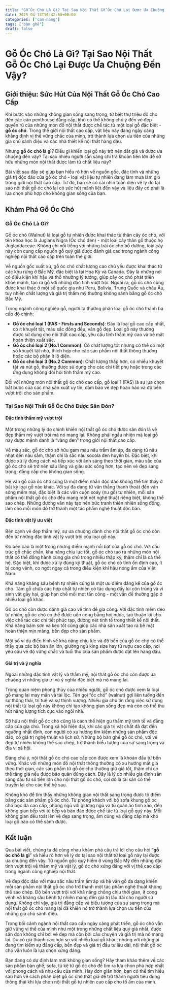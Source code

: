 ```yaml
---
title: "Gỗ Óc Chó Là Gì? Tại Sao Nội Thất Gỗ Óc Chó Lại Được Ưa Chuộng Đến Vậy?"
date: 2025-04-14T16:42:50+00:00
categories: ['cam-nang']
tags: ['bàn ghế']
draft: false
---
```

# Gỗ Óc Chó Là Gì? Tại Sao Nội Thất Gỗ Óc Chó Lại Được Ưa Chuộng Đến Vậy?

## Giới thiệu: Sức Hút Của Nội Thất Gỗ Óc Chó Cao Cấp

Khi bước vào những không gian sống sang trọng, từ biệt thự triệu đô cho đến các căn penthouse đẳng cấp, khó có thể không chú ý đến vẻ đẹp quyến rũ của những món đồ nội thất được chế tác từ một loại gỗ đặc biệt - **gỗ óc chó**. Trong thế giới nội thất cao cấp, vật liệu này đang ngày càng khẳng định vị thế vững chắc của mình, trở thành lựa chọn ưu tiên của những gia chủ sành điệu và các nhà thiết kế nội thất hàng đầu.

Nhưng **gỗ óc chó là gì**? Điều gì khiến loại gỗ này trở nên đắt giá và được ưa chuộng đến vậy? Tại sao nhiều người sẵn sàng chi trả khoản tiền lớn để sở hữu những món nội thất được làm từ chất liệu này?

Bài viết sau đây sẽ giúp bạn hiểu rõ hơn về nguồn gốc, đặc tính và những giá trị độc đáo của gỗ óc chó - loại vật liệu tự nhiên đang làm mưa làm gió trong giới nội thất cao cấp. Từ đó, bạn sẽ có cái nhìn toàn diện về lý do tại sao nội thất gỗ óc chó lại có sức hút mãnh liệt đến vậy và liệu đây có phải là lựa chọn phù hợp cho không gian sống của bạn.

## Khám Phá Gỗ Óc Chó

### Gỗ Óc Chó Là Gì?

Gỗ óc chó (Walnut) là loại gỗ tự nhiên được khai thác từ thân cây óc chó, với tên khoa học là Juglans Nigra (Óc chó đen) - một loài cây thân gỗ thuộc họ Juglandaceae. Không chỉ nổi tiếng với những trái óc chó bổ dưỡng, loài cây này còn cung cấp nguồn gỗ quý giá được đánh giá cao trong ngành công nghiệp nội thất cao cấp trên toàn thế giới.

Về nguồn gốc xuất xứ, gỗ óc chó chất lượng cao chủ yếu được khai thác từ các khu rừng ở Bắc Mỹ, đặc biệt là tại Hoa Kỳ và Canada. Đây là những nơi có điều kiện khí hậu và thổ nhưỡng lý tưởng, giúp cây óc chó phát triển khỏe mạnh, tạo ra gỗ với những đặc tính vượt trội. Ngoài ra, gỗ óc chó cũng được khai thác ở một số quốc gia như Peru, Bolivia, Trung Quốc và châu Âu, tuy nhiên chất lượng và giá trị thẩm mỹ thường không sánh bằng gỗ óc chó Bắc Mỹ.

Trong ngành công nghiệp gỗ, người ta thường phân loại gỗ óc chó thành ba cấp độ chính:

* **Gỗ óc chó loại 1 (FAS - Firsts and Seconds)**: Đây là loại gỗ cao cấp nhất, có ít khuyết tật, màu sắc đồng đều, vân gỗ đẹp. Loại gỗ này thường được sử dụng cho nội thất cao cấp, yêu cầu tính thẩm mỹ cao và bề mặt hoàn thiện xuất sắc.
* **Gỗ óc chó loại 2 (No.1 Common)**: Có chất lượng tốt nhưng có thể có một số khuyết tật nhỏ, thích hợp cho các sản phẩm nội thất thông thường hoặc các bộ phận ít lộ diện.
* **Gỗ óc chó loại 3 (No.2 Common)**: Chất lượng thấp hơn, có nhiều khuyết tật và nút gỗ, thường được sử dụng cho các chi tiết phụ hoặc trong các ứng dụng không đòi hỏi tính thẩm mỹ cao.

Đối với những món nội thất gỗ óc chó cao cấp, gỗ loại 1 (FAS) là sự lựa chọn bắt buộc của các nhà sản xuất uy tín, đảm bảo vẻ đẹp hoàn hảo và độ bền vượt trội cho sản phẩm.

### Tại Sao Nội Thất Gỗ Óc Chó Được Săn Đón?

#### Đặc tính thẩm mỹ vượt trội

Một trong những lý do chính khiến nội thất gỗ óc chó được săn đón là vẻ đẹp thẩm mỹ vượt trội mà nó mang lại. Không phải ngẫu nhiên mà loại gỗ này được mệnh danh là “vàng đen” trong giới nội thất cao cấp.

Về màu sắc, gỗ óc chó sở hữu gam màu nâu trầm ấm áp, đa dạng từ nâu nhạt đến nâu sẫm, thậm chí là sắc nâu socola đen huyền bí. Đặc biệt, khi được xử lý đúng cách và tiếp xúc với ánh sáng theo thời gian, màu sắc của gỗ óc chó sẽ trở nên sâu lắng và giàu sức sống hơn, tạo nên vẻ đẹp sang trọng, đẳng cấp cho không gian sống.

Hệ vân gỗ của óc chó cũng là một điểm nhấn độc đáo không thể tìm thấy ở bất kỳ loại gỗ nào khác. Với sự đa dạng từ vân thẳng thanh thoát đến vân sóng mềm mại, đặc biệt là các vân cuộn xoáy (nu gỗ) tự nhiên, mỗi sản phẩm nội thất gỗ óc chó đều mang một nét nghệ thuật riêng biệt, không thể sao chép. Những đường vân này tạo nên bức tranh thiên nhiên sống động, làm cho mỗi món đồ trở thành một tác phẩm nghệ thuật độc bản.

#### Đặc tính vật lý ưu việt

Bên cạnh vẻ đẹp thẩm mỹ, sự ưa chuộng dành cho nội thất gỗ óc chó còn đến từ những đặc tính vật lý vượt trội của loại gỗ này.

Độ bền cao là một trong những điểm mạnh nổi bật của gỗ óc chó. Với cấu trúc gỗ chắc chắn, khả năng chịu lực tốt, gỗ óc chó tạo ra những món nội thất có thể đồng hành cùng gia chủ trong nhiều thập kỷ, thậm chí là cả thế hệ. Đặc biệt, khi được xử lý đúng kỹ thuật, gỗ óc chó có tính ổn định cao, ít bị cong vênh, co ngót ngay cả trong điều kiện khí hậu nóng ẩm của Việt Nam.

Khả năng kháng sâu bệnh tự nhiên cũng là một ưu điểm đáng kể của gỗ óc chó. Tâm gỗ chứa các hợp chất tự nhiên có tác dụng đẩy lùi côn trùng và vi sinh vật gây hại, giúp hạn chế mối mọt tấn công - một vấn đề thường gặp ở nhiều loại gỗ khác.

Gỗ óc chó còn được đánh giá cao về tính dễ gia công. Với đặc tính mềm dẻo tự nhiên, gỗ óc chó có thể được uốn cong bằng hơi nước, tạo thuận lợi cho việc chế tác các chi tiết phức tạp, đường nét tinh tế trong thiết kế nội thất. Khả năng bám sơn và keo tốt cũng giúp các nhà sản xuất tạo ra bề mặt hoàn thiện mịn màng, bền đẹp cho sản phẩm.

Một số ví dụ điển hình về khả năng chịu lực và độ bền của gỗ óc chó có thể thấy qua các bộ bàn ăn lớn, giường ngủ king size hay tủ rượu cao cấp, nơi yêu cầu về độ vững chắc và tuổi thọ của sản phẩm được đặt lên hàng đầu.

#### Giá trị và ý nghĩa

Ngoài những đặc tính vật lý và thẩm mỹ, nội thất gỗ óc chó còn được ưa chuộng vì những giá trị và ý nghĩa đặc biệt mà nó mang lại.

Trong quan niệm phong thủy của nhiều người, gỗ óc chó được xem là loại gỗ mang lại may mắn và tài lộc. Tên gọi “óc chó” (walnut) gợi liên tưởng đến sự thông thái, trí tuệ và sự thịnh vượng. Nhiều gia chủ tin rằng việc sử dụng nội thất từ loại gỗ này không chỉ tạo không gian sống đẹp mà còn có thể thu hút năng lượng tích cực vào ngôi nhà.

Sở hữu nội thất gỗ óc chó cũng là cách thể hiện gu thẩm mỹ tinh tế và đẳng cấp của gia chủ. Trong xã hội hiện đại, khi các giá trị vật chất đã đạt đến ngưỡng nhất định, con người có xu hướng tìm kiếm những sản phẩm độc đáo, có giá trị nghệ thuật và lịch sử. Những bộ bàn ghế gỗ óc chó, với vẻ đẹp tự nhiên không thể sao chép, trở thành biểu tượng của sự sang trọng và địa vị xã hội.

Đáng chú ý, nội thất gỗ óc chó cao cấp còn được xem là khoản đầu tư bền vững. Khác với những món đồ nội thất thông thường có xu hướng mất giá theo thời gian, các sản phẩm từ gỗ óc chó thường giữ giá tốt, thậm chí có thể tăng giá nếu được bảo quản đúng cách. Đây là lý do nhiều gia đình sẵn sàng đầu tư số tiền lớn cho nội thất gỗ óc chó, coi đó là tài sản có thể truyền lại cho các thế hệ sau.

Không khó để tìm thấy những không gian nội thất sang trọng được tô điểm bằng các sản phẩm gỗ óc chó. Từ phòng khách với bộ sofa khung gỗ óc chó bọc da cao cấp, phòng ngủ với giường ngủ và tủ quần áo tinh xảo, đến không gian bếp với tủ bếp và bàn đảo được chế tác từ loại gỗ quý này. Mỗi không gian đều toát lên vẻ đẹp sang trọng, ấm cúng và đẳng cấp mà khó loại gỗ nào có thể sánh được.

## Kết luận

Qua bài viết, chúng ta đã cùng nhau khám phá câu trả lời cho câu hỏi “**gỗ óc chó là gì**” và hiểu rõ hơn về lý do tại sao nội thất từ loại gỗ này lại được ưa chuộng đến vậy. Từ nguồn gốc quý hiếm ở vùng Bắc Mỹ đến những đặc tính vượt trội về thẩm mỹ và vật lý, gỗ óc chó xứng đáng với vị thế cao cấp trong ngành công nghiệp nội thất.

Vẻ đẹp độc đáo với màu sắc nâu trầm ấm áp và hệ vân gỗ đa dạng khiến mỗi sản phẩm nội thất gỗ óc chó trở thành một tác phẩm nghệ thuật không thể sao chép. Độ bền vượt trội với khả năng chống chịu thời gian, ít cong vênh và kháng sâu bệnh tự nhiên mang đến giá trị lâu dài cho người sử dụng. Không chỉ vậy, giá trị đẳng cấp và biểu tượng của sự sang trọng mà nội thất gỗ óc chó mang lại đã khiến nó trở thành lựa chọn ưu tiên của những gia chủ sành điệu.

Trong bối cảnh ngành nội thất cao cấp ngày càng phát triển, gỗ óc chó vẫn giữ vững vị thế của mình như một trong những chất liệu quý giá nhất, được săn đón không chỉ bởi vẻ đẹp mà còn bởi câu chuyện và giá trị mà nó mang lại. Dù có giá thành cao hơn so với nhiều loại gỗ khác, nhưng với những ai đang tìm kiếm sự đẳng cấp, bền đẹp và giá trị đầu tư lâu dài, nội thất gỗ óc chó vẫn luôn là lựa chọn xứng đáng.

Bạn đang có dự định làm mới không gian sống? Hãy tham khảo thêm về các sản phẩm bàn ghế, sofa, tủ kệ từ gỗ óc chó để tìm ra lựa chọn phù hợp nhất với phong cách và nhu cầu của mình. Hay đơn giản hơn, bạn có thể tìm hiểu sâu hơn về cách phân biệt gỗ óc chó thật giả để trở thành người tiêu dùng thông thái khi lựa chọn nội thất gỗ tự nhiên cao cấp cho tổ ấm của mình.